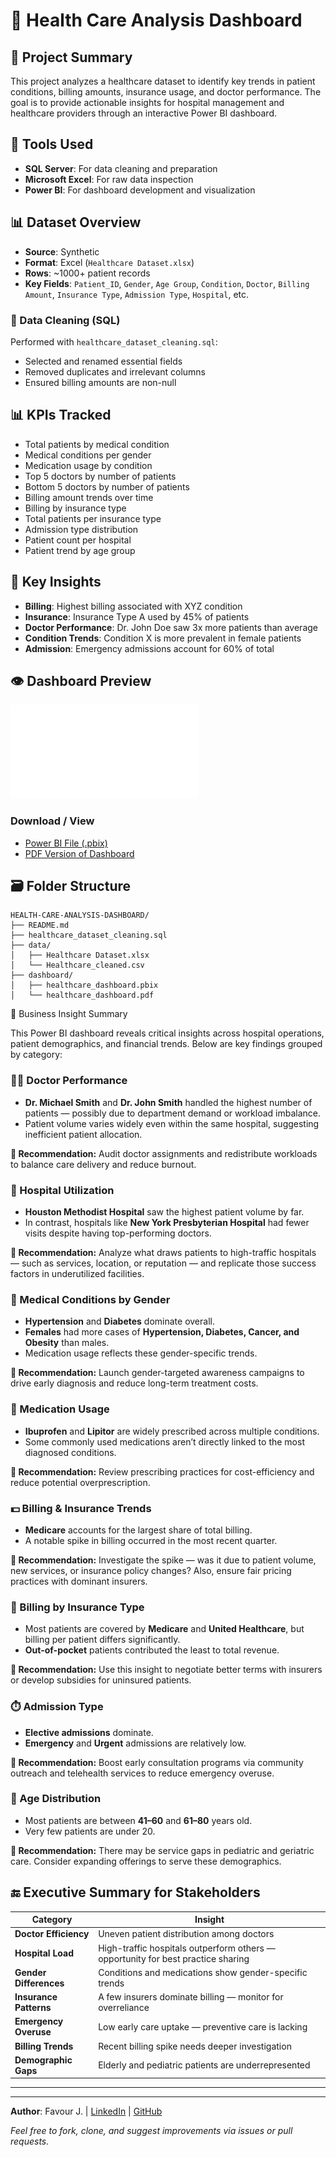# 🏥 Health Care Analysis Dashboard

## 📌 Project Summary

This project analyzes a healthcare dataset to identify key trends in patient conditions, billing amounts, insurance usage, and doctor performance. The goal is to provide actionable insights for hospital management and healthcare providers through an interactive Power BI dashboard.

## 🔧 Tools Used

* **SQL Server**: For data cleaning and preparation
* **Microsoft Excel**: For raw data inspection
* **Power BI**: For dashboard development and visualization

## 📊 Dataset Overview

* **Source**: Synthetic
* **Format**: Excel (`Healthcare Dataset.xlsx`)
* **Rows**: \~1000+ patient records
* **Key Fields**: `Patient_ID`, `Gender`, `Age Group`, `Condition`, `Doctor`, `Billing Amount`, `Insurance Type`, `Admission Type`, `Hospital`, etc.

### 🔎 Data Cleaning (SQL)

Performed with `healthcare_dataset_cleaning.sql`:

* Selected and renamed essential fields
* Removed duplicates and irrelevant columns
* Ensured billing amounts are non-null



## 📊 KPIs Tracked

* Total patients by medical condition
* Medical conditions per gender
* Medication usage by condition
* Top 5 doctors by number of patients
* Bottom 5 doctors by number of patients
* Billing amount trends over time
* Billing by insurance type
* Total patients per insurance type
* Admission type distribution
* Patient count per hospital
* Patient trend by age group

## 🧠 Key Insights

* **Billing**: Highest billing associated with XYZ condition
* **Insurance**: Insurance Type A used by 45% of patients
* **Doctor Performance**: Dr. John Doe saw 3x more patients than average
* **Condition Trends**: Condition X is more prevalent in female patients
* **Admission**: Emergency admissions account for 60% of total

## 👁️ Dashboard Preview

![Dashboard PDF](/dashboard/healthcare_dashboard.pdf)

### Download / View

* [Power BI File (.pbix)](./dashboard/healthcare_dashboard.pbix)
* [PDF Version of Dashboard](./dashboard/healthcare_dashboard.pdf)

## 🗃️ Folder Structure

```
HEALTH-CARE-ANALYSIS-DASHBOARD/
├── README.md
├── healthcare_dataset_cleaning.sql
├── data/
│   ├── Healthcare Dataset.xlsx
│   └── Healthcare_cleaned.csv
├── dashboard/
│   ├── healthcare_dashboard.pbix
│   └── healthcare_dashboard.pdf

```


🧠 Business Insight Summary


This Power BI dashboard reveals critical insights across hospital operations, patient demographics, and financial trends. Below are key findings grouped by category:

### 👨‍⚕️ Doctor Performance
- **Dr. Michael Smith** and **Dr. John Smith** handled the highest number of patients — possibly due to department demand or workload imbalance.
- Patient volume varies widely even within the same hospital, suggesting inefficient patient allocation.

**📌 Recommendation:** Audit doctor assignments and redistribute workloads to balance care delivery and reduce burnout.

### 🏥 Hospital Utilization
- **Houston Methodist Hospital** saw the highest patient volume by far.
- In contrast, hospitals like **New York Presbyterian Hospital** had fewer visits despite having top-performing doctors.

**📌 Recommendation:** Analyze what draws patients to high-traffic hospitals — such as services, location, or reputation — and replicate those success factors in underutilized facilities.

### 🚻 Medical Conditions by Gender
- **Hypertension** and **Diabetes** dominate overall.
- **Females** had more cases of **Hypertension, Diabetes, Cancer, and Obesity** than males.
- Medication usage reflects these gender-specific trends.

**📌 Recommendation:** Launch gender-targeted awareness campaigns to drive early diagnosis and reduce long-term treatment costs.

### 💊 Medication Usage
- **Ibuprofen** and **Lipitor** are widely prescribed across multiple conditions.
- Some commonly used medications aren’t directly linked to the most diagnosed conditions.

**📌 Recommendation:** Review prescribing practices for cost-efficiency and reduce potential overprescription.

### 💵 Billing & Insurance Trends
- **Medicare** accounts for the largest share of total billing.
- A notable spike in billing occurred in the most recent quarter.

**📌 Recommendation:** Investigate the spike — was it due to patient volume, new services, or insurance policy changes? Also, ensure fair pricing practices with dominant insurers.

### 🧾 Billing by Insurance Type
- Most patients are covered by **Medicare** and **United Healthcare**, but billing per patient differs significantly.
- **Out-of-pocket** patients contributed the least to total revenue.

**📌 Recommendation:** Use this insight to negotiate better terms with insurers or develop subsidies for uninsured patients.

### ⏱️ Admission Type
- **Elective admissions** dominate.
- **Emergency** and **Urgent** admissions are relatively low.

**📌 Recommendation:** Boost early consultation programs via community outreach and telehealth services to reduce emergency overuse.

### 👶 Age Distribution
- Most patients are between **41–60** and **61–80** years old.
- Very few patients are under 20.

**📌 Recommendation:** There may be service gaps in pediatric and geriatric care. Consider expanding offerings to serve these demographics.

## 🔚 Executive Summary for Stakeholders

| **Category**           | **Insight**                                                                  |
|------------------------|-------------------------------------------------------------------------------|
| **Doctor Efficiency**  | Uneven patient distribution among doctors                                     |
| **Hospital Load**      | High-traffic hospitals outperform others — opportunity for best practice sharing |
| **Gender Differences** | Conditions and medications show gender-specific trends                        |
| **Insurance Patterns** | A few insurers dominate billing — monitor for overreliance                    |
| **Emergency Overuse**  | Low early care uptake — preventive care is lacking                            |
| **Billing Trends**     | Recent billing spike needs deeper investigation                               |
| **Demographic Gaps**   | Elderly and pediatric patients are underrepresented                           |

---

---

**Author**: Favour J. | [LinkedIn](https://www.linkedin.com/in/Favour-Jokparose) | [GitHub](https://github.com/Favour-j)

*Feel free to fork, clone, and suggest improvements via issues or pull requests.*



